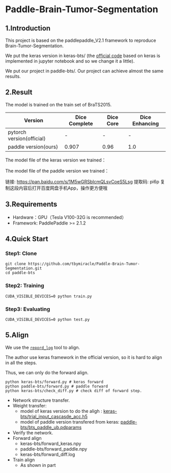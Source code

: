 # Paddle-Brain-Tumor-Segmentation

## 1.Introduction
This project is based on the paddlepaddle_V2.1 framework to reproduce Brain-Tumor-Segmentation. 

We put the keras version in keras-bts/ (the [official code](https://github.com/jadevaibhav/Brain-Tumor-Segmentation-using-Deep-Neural-networks) based on keras is implemented in jupyter notebook and so we change it a little). 

We put our project in paddle-bts/. Our project can achieve almost the same results. 
## 2.Result

The model is trained on the train set of BraTS2015.

 Version | Dice Complete | Dice Core | Dice Enhancing
 ---- | ----- | -----  | -----
 pytorch version(official)  | -  | - | -
 paddle version(ours) | 0.907|  0.96 | 1.0


The model file of the keras version we trained：


The model file of the paddle version we trained：

链接: https://pan.baidu.com/s/1M5wGRSbIcmQLsvCoeS5Lsg 提取码: pi6p 复制这段内容后打开百度网盘手机App，操作更方便哦


## 3.Requirements

 * Hardware：GPU（Tesla V100-32G is recommended）
 * Framework:  PaddlePaddle >= 2.1.2


## 4.Quick Start

### Step1: Clone

``` 
git clone https://github.com/tbymiracle/Paddle-Brain-Tumor-Segmentation.git
cd paddle-bts
``` 

### Step2: Training

```  
CUDA_VISIBLE_DEVICES=0 python train.py
```  
### Step3: Evaluating

```  
CUDA_VISIBLE_DEVICES=0 python test.py
```  

## 5.Align

We use the [`repord_log`](https://github.com/WenmuZhou/reprod_log) tool to align.

The author use keras framework in the official version, so it is hard to align in all the steps.

Thus, we can only do the forward align.

```  
python keras-bts/forward.py # keras forward
python paddle-bts/forward.py # paddle forward
python keras-bts/check_diff.py # check diff of forward step.
```  

        
* Network structure transfer.
* Weight transfer:
  * model of keras version to do the aligh : [keras-bts/trial_input_cascasde_acc.h5](https://github.com/tbymiracle/Paddle-Brain-Tumor-Segmentation/blob/main/keras-bts/trial_input_cascasde_acc.h5)
  * model of paddle version transfered from keras: [paddle-bts/bts_paddle_ub.pdparams](https://github.com/tbymiracle/Paddle-Brain-Tumor-Segmentation/blob/main/paddle-bts/bts_paddle_ub.pdparams) 
* Verify the network.
* Forward align
  * keras-bts/forward_keras.npy
  * paddle-bts/forward_paddle.npy
  * keras-bts/forward_diff.log
* Train align
  * As shown in part 
